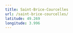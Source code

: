 ```yaml
---
title: Saint-Brice-Courcelles
url: /saint-brice-courcelles/
latitude: 49.269
longitude: 3.996
---
```

